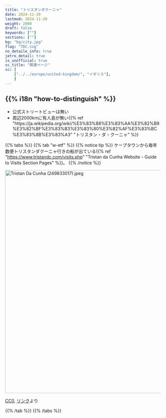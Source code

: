 ```yaml
---
title: "トリスタンダクーニャ"
date: 2024-11-20
lastmod: 2024-11-20
weight: 2000
draft: false
keywords: [""]
sections: [""]
bg: "bg/city.jpg"
flag: "TDC.svg"
no_detaile_info: true
jetro_detail: true
is_unofficial: true
sc_title: "関連ページ"
sc: [
    ["../../europe/united-kingdom/", "イギリス"],
    ]
---
```


<div class="main-desciption country-description">
    <h2 class="section-title">{{% i18n "how-to-distinguish" %}}</h2>
    <ul class="rule-list">
        <li class="no-evidence">公式ストリートビューは無い</li>
        <li>周辺2000kmに有人島が無い{{% ref "https://ja.wikipedia.org/wiki/%E3%83%88%E3%83%AA%E3%82%B9%E3%82%BF%E3%83%B3%E3%83%80%E3%82%AF%E3%83%BC%E3%83%8B%E3%83%A3" "トリスタン・ダ・クーニャ" %}}</li>
    </ul>
</div>

{{% tabs %}}
{{% tab "w-etf" %}}
{{% notice tip %}}
ケープタウンから毎年数便トリスタンダクーニャ行きの船が出ている{{% ref "https://www.tristandc.com/visits.php" "Tristan da Cunha Website - Guide to Visits Section Pages" %}}。
{{% /notice %}}
<div class="googlemap-if no-margin">
<p><a href="https://commons.wikimedia.org/wiki/File:Tristan_Da_Cunha_(249833017).jpeg#/media/File:Tristan_Da_Cunha_(249833017).jpeg"><img src="https://upload.wikimedia.org/wikipedia/commons/3/3f/Tristan_Da_Cunha_%28249833017%29.jpeg" alt="Tristan Da Cunha (249833017).jpeg" height="720" width="1280"></a></p><p><a href="http://creativecommons.org/publicdomain/zero/1.0/deed.en" title="Creative Commons Zero, Public Domain Dedication">CC0</a>, <a href="https://commons.wikimedia.org/w/index.php?curid=71325727">リンク</a>より</p>
</div>
{{% /tab %}}
{{% /tabs %}}
